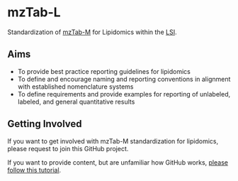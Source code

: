 # mzTab-L
Standardization of [mzTab-M](https://github.com/HUPO-PSI/mzTab) for Lipidomics within the [LSI](https://www.lipidomics-standards-initiative.org).

## Aims
* To provide best practice reporting guidelines for lipidomics 
* To define and encourage naming and reporting conventions in alignment with established nomenclature systems
* To define requirements and provide examples for reporting of unlabeled, labeled, and general quantitative results

## Getting Involved
If you want to get involved with mzTab-M standardization for lipidomics, please request to join this GitHub project.

If you want to provide content, but are unfamiliar how GitHub works, [please follow this tutorial](https://github.com/firstcontributions/first-contributions).
